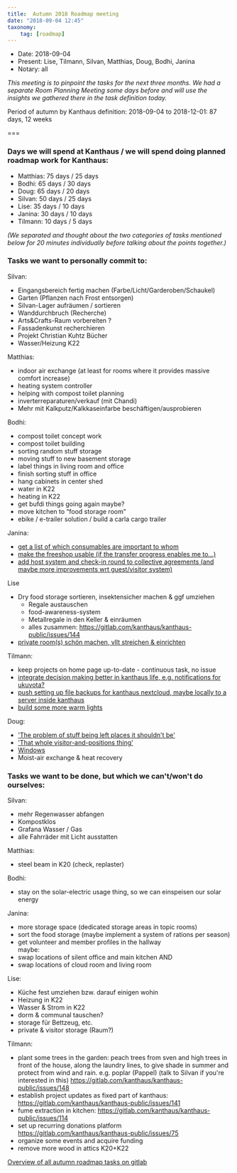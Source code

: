 ```yaml
---
title:  Autumn 2018 Roadmap meeting
date: "2018-09-04 12:45"
taxonomy:
    tag: [roadmap]
---
```


- Date: 2018-09-04
- Present: Lise, Tilmann, Silvan, Matthias, Doug, Bodhi, Janina
- Notary: all

_This meeting is to pinpoint the tasks for the next three months. We had a separate Room Planning Meeting some days before and will use the insights we gathered there in the task definition today._

Period of autumn by Kanthaus definition: 2018-09-04 to 2018-12-01: 87 days, 12 weeks

===

### Days we will spend at Kanthaus / we will spend doing planned roadmap work for Kanthaus:

- Matthias: 75 days / 25 days
- Bodhi: 65 days / 30 days
- Doug: 65 days / 20 days
- Silvan: 50 days / 25 days
- Lise: 35 days / 10 days
- Janina: 30 days / 10 days
- Tilmann: 10 days / 5 days

_(We separated and thought about the two categories of tasks mentioned below for 20 minutes individually before talking about the points together.)_

### Tasks we want to personally commit to:

Silvan:
 - Eingangsbereich fertig machen (Farbe/Licht/Garderoben/Schaukel)
 - Garten (Pflanzen nach Frost entsorgen)
 - Silvan-Lager aufräumen / sortieren
 - Wanddurchbruch (Recherche)
 - Arts&Crafts-Raum vorbereiten ?
 - Fassadenkunst recherchieren
 - Projekt Christian Kuhtz Bücher
 - Wasser/Heizung K22

Matthias:
 - indoor air exchange (at least for rooms where it provides massive comfort increase)
 - heating system controller
 - helping with compost toilet planning
 - inverterreparaturen/verkauf (mit Chandi)
 - Mehr mit Kalkputz/Kalkkaseinfarbe beschäftigen/ausprobieren

Bodhi:
- compost toilet concept work
- compost toilet building
- sorting random stuff storage
- moving stuff to new basement storage
- label things in living room and office
- finish sorting stuff in office
- hang cabinets in center shed
- water in K22
- heating in K22
- get bufdi things going again
maybe?
- move kitchen to “food storage room”
- ebike / e-trailer solution / build a carla cargo trailer

Janina:
- [get a list of which consumables are important to whom](https://gitlab.com/kanthaus/kanthaus-public/issues/144)
- [make the freeshop usable (if the transfer progress enables me to...)](https://gitlab.com/kanthaus/kanthaus-public/issues/69)
- [add host system and check-in round to collective agreements (and maybe more improvements wrt guest/visitor system)](https://gitlab.com/kanthaus/kanthaus-public/issues/153)

Lise
- Dry food storage sortieren, insektensicher machen & ggf umziehen
  - Regale austauschen
  - food-awareness-system
  - Metallregale in den Keller & einräumen
  - alles zusammen: https://gitlab.com/kanthaus/kanthaus-public/issues/144
- [private room(s) schön machen, vllt streichen & einrichten](https://gitlab.com/kanthaus/kanthaus-public/issues/147)

Tilmann:  
- keep projects on home page up-to-date - continuous task, no issue
- [integrate decision making better in kanthaus life, e.g. notifications for ukuvota?](https://gitlab.com/kanthaus/kanthaus-public/issues/145)
- [push setting up file backups for kanthaus nextcloud, maybe locally to a server inside kanthaus](https://gitlab.com/kanthaus/kanthaus-public/issues/78)
- [build some more warm lights](https://gitlab.com/kanthaus/kanthaus-public/issues/146)

Doug:
- ['The problem of stuff being left places it shouldn't be'](https://gitlab.com/kanthaus/kanthaus-public/issues/152)
- ['That whole visitor-and-positions thing'](https://gitlab.com/kanthaus/kanthaus-public/issues/153)
- [Windows](https://gitlab.com/kanthaus/kanthaus-public/issues/150)
- Moist-air exchange & heat recovery

### Tasks we want to be done, but which we can't/won't do ourselves:

Silvan:
- mehr Regenwasser abfangen
- Kompostklos
- Grafana Wasser / Gas
- alle Fahrräder mit Licht ausstatten

Matthias:
- steel beam in K20 (check, replaster)

Bodhi:
- stay on the solar-electric usage thing, so we can einspeisen our solar energy

Janina:
- more storage space (dedicated storage areas in topic rooms)
- sort the food storage (maybe implement a system of rations per season)
- get volunteer and member profiles in the hallway <br>
maybe:
- swap locations of silent office and main kitchen AND
- swap locations of cloud room and living room

Lise:
- Küche fest umziehen bzw. darauf einigen wohin
- Heizung in K22
- Wasser & Strom in K22
- dorm & communal tauschen?
- storage für Bettzeug, etc.
- private & visitor storage (Raum?)

Tilmann:
- plant some trees in the garden: peach trees from sven and high trees in front of the house, along the laundry lines, to give shade in summer and protect from wind and rain. e.g. poplar (Pappel) (talk to Silvan if you're interested in this) https://gitlab.com/kanthaus/kanthaus-public/issues/148
- establish project updates as fixed part of kanthaus: https://gitlab.com/kanthaus/kanthaus-public/issues/141
- fume extraction in kitchen: https://gitlab.com/kanthaus/kanthaus-public/issues/114
- set up recurring donations platform https://gitlab.com/kanthaus/kanthaus-public/issues/75
- organize some events and acquire funding
- remove more wood in attics K20+K22

[Overview of all autumn roadmap tasks on gitlab](https://gitlab.com/kanthaus/kanthaus-public/issues?milestone_title=Autumn+2018)
